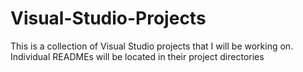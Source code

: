 # Visual-Studio-Projects

This is a collection of Visual Studio projects that I will be working on. Individual READMEs will be located in their project directories
